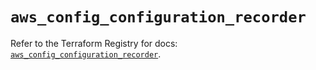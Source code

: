 # `aws_config_configuration_recorder`

Refer to the Terraform Registry for docs: [`aws_config_configuration_recorder`](https://registry.terraform.io/providers/hashicorp/aws/5.51.1/docs/resources/config_configuration_recorder).
